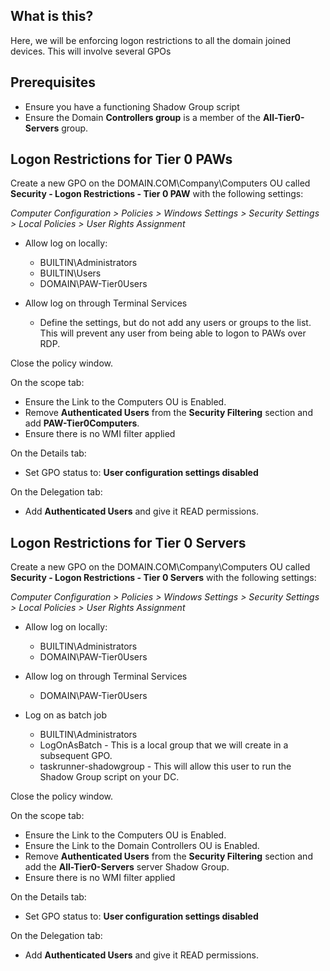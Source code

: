 ## What is this?
Here, we will be enforcing logon restrictions to all the domain joined devices.  This will involve several GPOs

## Prerequisites
* Ensure you have a functioning Shadow Group script
* Ensure the Domain **Controllers group** is a member of the **All-Tier0-Servers** group.

## Logon Restrictions for Tier 0 PAWs

Create a new GPO on the DOMAIN.COM\Company\Computers OU called **Security - Logon Restrictions - Tier 0 PAW** with the following settings:

*Computer Configuration > Policies > Windows Settings > Security Settings > Local Policies > User Rights Assignment*

* Allow log on locally:
  * BUILTIN\Administrators
  * BUILTIN\Users
  * DOMAIN\PAW-Tier0Users

* Allow log on through Terminal Services
  * Define the settings, but do not add any users or groups to the list.  This will prevent any user from being able to logon to PAWs over RDP.

Close the policy window.

On the scope tab:
* Ensure the Link to the Computers OU is Enabled.  
* Remove **Authenticated Users** from the **Security Filtering** section and add **PAW-Tier0Computers**.
* Ensure there is no WMI filter applied

On the Details tab:
* Set GPO status to: **User configuration settings disabled**

On the Delegation tab:
* Add **Authenticated Users** and give it READ permissions.

## Logon Restrictions for Tier 0 Servers

Create a new GPO on the DOMAIN.COM\Company\Computers OU called **Security - Logon Restrictions - Tier 0 Servers** with the following settings:

*Computer Configuration > Policies > Windows Settings > Security Settings > Local Policies > User Rights Assignment*

* Allow log on locally:
  * BUILTIN\Administrators
  * DOMAIN\PAW-Tier0Users

* Allow log on through Terminal Services
  * DOMAIN\PAW-Tier0Users

* Log on as batch job
  * BUILTIN\Administrators
  * LogOnAsBatch - This is a local group that we will create in a subsequent GPO.
  * taskrunner-shadowgroup - This will allow this user to run the Shadow Group script on your DC.

Close the policy window.

On the scope tab:
* Ensure the Link to the Computers OU is Enabled.
* Ensure the Link to the Domain Controllers OU is Enabled.
* Remove **Authenticated Users** from the **Security Filtering** section and add the **All-Tier0-Servers** server Shadow Group.
* Ensure there is no WMI filter applied

On the Details tab:
* Set GPO status to: **User configuration settings disabled**

On the Delegation tab:
* Add **Authenticated Users** and give it READ permissions.
